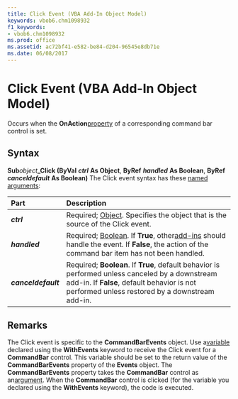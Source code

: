 ```yaml
---
title: Click Event (VBA Add-In Object Model)
keywords: vbob6.chm1098932
f1_keywords:
- vbob6.chm1098932
ms.prod: office
ms.assetid: ac72bf41-e582-be84-d204-96545e8db71e
ms.date: 06/08/2017
---
```



# Click Event (VBA Add-In Object Model)



Occurs when the  **OnAction**[property](../../Glossary/vbe-glossary.md) of a corresponding command bar control is set.

## Syntax

**Sub**_object_**_Click (ByVal** **_ctrl_** **As Object**, **ByRef** **_handled_** **As Boolean**, **ByRef** **_canceldefault_** **As Boolean)**
The Click event syntax has these [named arguments](../../Glossary/vbe-glossary.md):


|**Part**|**Description**|
|:-----|:-----|
|**_ctrl_**|Required; [Object](../../Glossary/vbe-glossary.md). Specifies the object that is the source of the Click event.|
|**_handled_**|Required; [Boolean](../../Glossary/vbe-glossary.md). If  **True**, other[add-ins](../../Glossary/vbe-glossary.md) should handle the event. If **False**, the action of the command bar item has not been handled.|
|**_canceldefault_**|Required;  **Boolean**. If **True**, default behavior is performed unless canceled by a downstream add-in. If **False**, default behavior is not performed unless restored by a downstream add-in.|

## Remarks

The Click event is specific to the  **CommandBarEvents** object. Use a[variable](../../Glossary/vbe-glossary.md) declared using the **WithEvents** keyword to receive the Click event for a **CommandBar** control. This variable should be set to the return value of the **CommandBarEvents** property of the **Events** object. The **CommandBarEvents** property takes the **CommandBar** control as an[argument](../../Glossary/vbe-glossary.md). When the  **CommandBar** control is clicked (for the variable you declared using the **WithEvents** keyword), the code is executed.

